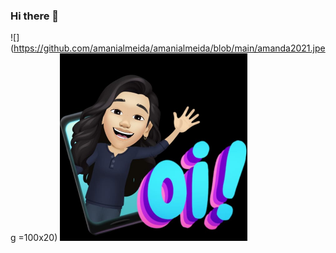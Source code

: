 ### Hi there 👋

![](https://github.com/amanialmeida/amanialmeida/blob/main/amanda2021.jpeg =100x20)
<img src="https://github.com/amanialmeida/amanialmeida/blob/main/amanda2021.jpeg" width="300" height="300">

<!--
**amanialmeida/amanialmeida** is a ✨ _special_ ✨ repository because its `README.md` (this file) appears on your GitHub profile.

Here are some ideas to get you started:

- 🔭 I’m currently working on ...
- 🌱 I’m currently learning ...
- 👯 I’m looking to collaborate on ...
- 🤔 I’m looking for help with ...
- 💬 Ask me about ...
- 📫 How to reach me: ...
- 😄 Pronouns: ...
- ⚡ Fun fact: ...
-->

